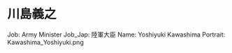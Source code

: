 # 川島義之

Job: Army Minister
Job_Jap: 陸軍大臣
Name: Yoshiyuki Kawashima
Portrait: Kawashima_Yoshiyuki.png